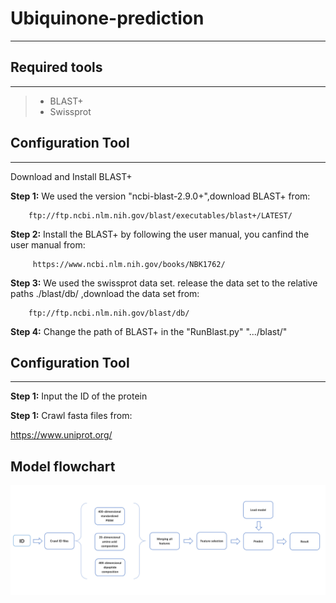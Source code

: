 # Ubiquinone-prediction
------
## Required tools
------
> * BLAST+
> * Swissprot


## Configuration Tool
----------------------
Download and Install BLAST+

**Step 1:**	We used the version "ncbi-blast-2.9.0+",download BLAST+ from:

        ftp://ftp.ncbi.nlm.nih.gov/blast/executables/blast+/LATEST/
  

**Step 2:** Install the BLAST+ by following the  user manual, you canfind the user manual from:  

         https://www.ncbi.nlm.nih.gov/books/NBK1762/

**Step 3:** We used the swissprot data set. release the data set to the relative paths ./blast/db/ ,download the data set from:

        ftp://ftp.ncbi.nlm.nih.gov/blast/db/
        

**Step 4:** Change the path of BLAST+ in the "RunBlast.py"				".../blast/"

## Configuration Tool
---------------
**Step 1:**	Input the ID of the protein

**Step 1:**	Crawl fasta files from:

https://www.uniprot.org/



## Model flowchart
![image](https://github.com/JiangWenJie-stack/Ubiquinone-prediction/blob/master/images/flow%20chart.png)
